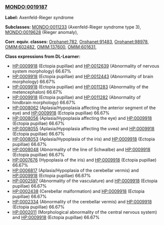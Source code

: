 
### [MONDO:0019187](http://purl.obolibrary.org/obo/MONDO_0019187)
**Label:** Axenfeld-Rieger syndrome

**Subclasses:** [MONDO:0011233](http://purl.obolibrary.org/obo/MONDO_0011233) (Axenfeld-Rieger syndrome type 3), [MONDO:0019628](http://purl.obolibrary.org/obo/MONDO_0019628) (Rieger anomaly), 

**Corr. equiv. classes:** [Orphanet:782](http://www.orpha.net/ORDO/Orphanet_782), [Orphanet:91483](http://www.orpha.net/ORDO/Orphanet_91483), [Orphanet:98978](http://www.orpha.net/ORDO/Orphanet_98978), [OMIM:602482](http://purl.obolibrary.org/obo/OMIM_602482), [OMIM:137600](http://purl.obolibrary.org/obo/OMIM_137600), [OMIM:601631](http://purl.obolibrary.org/obo/OMIM_601631), 

**Class expressions from DL-Learner:**

- [HP:0009918](http://purl.obolibrary.org/obo/HP_0009918) (Ectopia pupillae) and [HP:0012639](http://purl.obolibrary.org/obo/HP_0012639) (Abnormality of nervous system morphology) 66.67%
- [HP:0009918](http://purl.obolibrary.org/obo/HP_0009918) (Ectopia pupillae) and [HP:0012443](http://purl.obolibrary.org/obo/HP_0012443) (Abnormality of brain morphology) 66.67%
- [HP:0009918](http://purl.obolibrary.org/obo/HP_0009918) (Ectopia pupillae) and [HP:0011283](http://purl.obolibrary.org/obo/HP_0011283) (Abnormality of the metencephalon) 66.67%
- [HP:0009918](http://purl.obolibrary.org/obo/HP_0009918) (Ectopia pupillae) and [HP:0011282](http://purl.obolibrary.org/obo/HP_0011282) (Abnormality of hindbrain morphology) 66.67%
- [HP:0008062](http://purl.obolibrary.org/obo/HP_0008062) (Aplasia/Hypoplasia affecting the anterior segment of the eye) and [HP:0009918](http://purl.obolibrary.org/obo/HP_0009918) (Ectopia pupillae) 66.67%
- [HP:0008056](http://purl.obolibrary.org/obo/HP_0008056) (Aplasia/Hypoplasia affecting the eye) and [HP:0009918](http://purl.obolibrary.org/obo/HP_0009918) (Ectopia pupillae) 66.67%
- [HP:0008055](http://purl.obolibrary.org/obo/HP_0008055) (Aplasia/Hypoplasia affecting the uvea) and [HP:0009918](http://purl.obolibrary.org/obo/HP_0009918) (Ectopia pupillae) 66.67%
- [HP:0008053](http://purl.obolibrary.org/obo/HP_0008053) (Aplasia/Hypoplasia of the iris) and [HP:0009918](http://purl.obolibrary.org/obo/HP_0009918) (Ectopia pupillae) 66.67%
- [HP:0008048](http://purl.obolibrary.org/obo/HP_0008048) (Abnormality of the line of Schwalbe) and [HP:0009918](http://purl.obolibrary.org/obo/HP_0009918) (Ectopia pupillae) 66.67%
- [HP:0007676](http://purl.obolibrary.org/obo/HP_0007676) (Hypoplasia of the iris) and [HP:0009918](http://purl.obolibrary.org/obo/HP_0009918) (Ectopia pupillae) 66.67%
- [HP:0006817](http://purl.obolibrary.org/obo/HP_0006817) (Aplasia/Hypoplasia of the cerebellar vermis) and [HP:0009918](http://purl.obolibrary.org/obo/HP_0009918) (Ectopia pupillae) 66.67%
- [HP:0002597](http://purl.obolibrary.org/obo/HP_0002597) (Abnormality of the vasculature) and [HP:0009918](http://purl.obolibrary.org/obo/HP_0009918) (Ectopia pupillae) 66.67%
- [HP:0002438](http://purl.obolibrary.org/obo/HP_0002438) (Cerebellar malformation) and [HP:0009918](http://purl.obolibrary.org/obo/HP_0009918) (Ectopia pupillae) 66.67%
- [HP:0002334](http://purl.obolibrary.org/obo/HP_0002334) (Abnormality of the cerebellar vermis) and [HP:0009918](http://purl.obolibrary.org/obo/HP_0009918) (Ectopia pupillae) 66.67%
- [HP:0002011](http://purl.obolibrary.org/obo/HP_0002011) (Morphological abnormality of the central nervous system) and [HP:0009918](http://purl.obolibrary.org/obo/HP_0009918) (Ectopia pupillae) 66.67%


